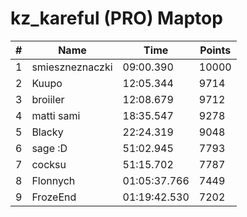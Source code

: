 # kz_kareful (PRO) Maptop

|  # | Name | Time | Points |
|-------------- | -------------- | -------------- | -------------- | 
| 1 | smieszneznaczki | 09:00.390 | 10000 | 
| 2 | Kuupo | 12:05.344 | 9714 | 
| 3 | broiiler | 12:08.679 | 9712 | 
| 4 | matti sami | 18:35.547 | 9278 | 
| 5 | Blacky | 22:24.319 | 9048 | 
| 6 | sage :D | 51:02.945 | 7793 | 
| 7 | cocksu | 51:15.702 | 7787 | 
| 8 | Flonnych | 01:05:37.766 | 7449 | 
| 9 | FrozeEnd | 01:19:42.530 | 7202 | 

